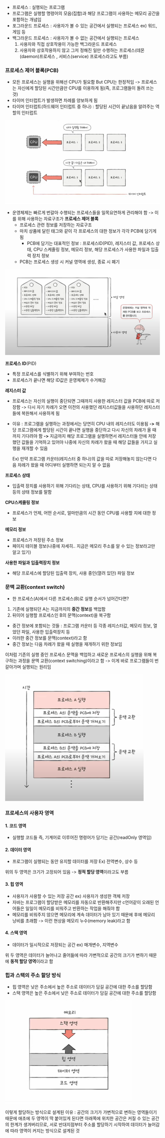 - 프로세스 : 실행되는 프로그램
- 프로그램은 실행할 명령어의 모음(집합)과 해당 프로그램이 사용하는 메모리 공간을 포함하는 개념임
- 포그라운드 프로세스 : 사용자가 볼 수 있는 공간에서 실행되는 프로세스 ex) 워드, 게임 등
- 백그라운드 프로세스 : 사용자가 볼 수 없는 공간에서 실행되는 프로세스
	 1. 사용자와 직접 상호작용이 가능한 백그라운드 프로세스
	 2. 사용자와 상호작용하지 않고 그저 정해진 일만 수행하는 프로세스(데몬(daemon)프로세스 , 서비스(service) 프로세스라고도 부름)

### 프로세스 제어 블록(PCB)
- 모든 프로세스는 실행을 위해선 CPU가 필요함 But CPU는 한정적임 -> 프로세스는 자신에게 할당된 시간만큼만 CPU를 이용하게 됨(즉, 프로그램들이 돌려 쓰는 것)
- 타이머 인터럽트가 발생하면 차례를 양보하게 됨
- 타이머 인터럽트(하드웨어 인터럽트 중 하나) : 할당된 시간이 끝났음을 알려주는 역할의 인터럽트

![](../../README_resources/Pasted%20image%2020240324105005.png)

- 운영체제는 빠르게 번갈아 수행되는 프로세스들을 일목요연하게 관리해야 함 -> 이를 위해 사용하는 자료구조가 **프로세스 제어 블록**
	- 프로세스 관련 정보를 저장하는 자료구조
	- 마치 상품에 달린 태그와 같이 각 프로세스의 대한 정보가 각각 PCB에 담기게 됨
		- PCB에 담기는 대표적인 정보 : 프로세스ID(PID), 레지스터 값, 프로세스 상태, CPU 스케줄링 정보, 메모리 정보, 해당 프로세스가 사용한 파일과 입출력 장치 정보 
	- PCB는 프로세스 생성 시 커널 영역에 생성, 종료 시 폐기

![](../../README_resources/Pasted%20image%2020240324105038.png)

**프로세스 ID**(PID)
- 특정 프로세스를 식별하기 위해 부여하는 번호
- 프로세스가 끝나면 해당 ID값은 운영체제가 수거해감

**레지스터 값**
- 프로세스는 자신의 실행이 중단되면 그때까지 사용한 레지스터 값을 PCB에 따로 저장함 
-> 다시 자기 차례가 오면 이전의 사용했던 레지스터값들을 사용하던 레지스터들에 복원해서 사용하게 됨
- 이유 : 프로그램을 실행하는 과정에서는 당연히 CPU 내의 레지스터도 이용됨 **->** 해당 프로그램에게 할당된 시간이 끝나면 실행을 중단하고 다시 자신의 차례가 올 때까지 기다려야 함 **->** 지금까지 해당 프로그램을 실행하면서 레지스터들 안에 저장했던 값들을 기억하고 있어야 나중에 자신의 차례가 왔을 때 해당 값들을 가지고 실행을 재개할 수 있음
	
	Ex) 만약 프로그램 카운터(레지스터 중 하나)의 값을 따로 저장해놓지 않는다면 다음 차례가 왔을 때 어디부터 실행하면 되는지 알 수 없음

**프로세스 상태**
- 입출력 장치를 사용하기 위해 기다리는 상태, CPU를 사용하기 위해 기다리는 상태 등의 상태 정보를 말함

**CPU스케줄링 정보**
- 프로세스가 언제, 어떤 순서로, 얼마만큼의 시간 동안 CPU를 사용할 지에 대한 정보

**메모리 정보**
- 프로세스가 저장된 주소 정보
- 페이지 테이블 정보(나중에 자세히.. 지금은 메모리 주소를 알 수 있는 정보라고만 알고 있기)

**사용한 파일과 입출력장치 정보**
- 해당 프로세스에 할당된 입출력 장치, 사용 중인(열려 있던) 파일 정보

### 문맥 교환(context switch)
- 한 프로세스(A)에서 다른 프로세스(B)로 실행 순서가 넘어간다면?
1. 기존에 실행되던 A는 지금까지의 **중간 정보**를 백업함
2. 뒤이어 실행할 프로세스인 B의 문맥(context)을 복구함

- 중간 정보에 포함되는 것들 : 프로그램 카운터 등 각종 레지스터값, 메모리 정보, 열었던 파일, 사용한 입출력장치 등
- 이러한 중간 정보를 문맥(context)라고 함
- 중간 정보는 다음 차례가 왔을 때 실행을 재개하기 위한 정보임

이처럼 기존의 실행 중인 프로세스 문맥을 백업하고 새로운 프로세스의 실행을 위해 복구하는 과정을 문맥 교환(context switching)이라고 함 -> 이게 바로 프로그램들이 번갈아가며 실행되는 원리임

![](../../README_resources/Pasted%20image%2020240324105114.png)
### 프로세스의 사용자 영역
#### 1. 코드 영역
- 실행할 코드들 즉, 기계어로 이루어진 명령어가 담기는 공간(readOnly 영역임)
#### 2. 데이터 영역
- 프로그램이 실행되는 동안 유지할 데이터를 저장 Ex) 전역변수, 상수 등

위의 두 영역은 크기가 고정되어 있음 -> **정적 할당 영역**이라고도 부름

#### 3. 힙 영역
- 사용자가 사용할 수 있는 저장 공간 ex) 사용자가 생성한 객체 저장
- 자바는 프로그램이 할당받은 메모리를 자동으로 반환해주지만 c언어같이 오래된 언어들은 일일이 메모리를 비워주고 반환하는 작업을 해줘야 함
- 메모리를 비워주지 않으면 메모리에 계속 데이터가 남아 있기 때문에 후에 메모리 낭비를 초래함 -> 이런 현상을 메모리 누수(memory leak)라고 함
#### 4. 스택 영역
- 데이터가 일시적으로 저장되는 공간 ex) 매개변수, 지역변수

위 두 영역은 데이터가 늘어나고 줄어듦에 따라 가변적으로 공간의 크기가 변하기 때문에 **동적 할당 영역**이라고 함

### 힙과 스택의 주소 할당 방식
- 힙 영역은 낮은 주소에서 높은 주소로 데이터가 담길 공간에 대한 주소를 할당함
- 스택 영역은 높은 주소에서 낮은 주소로 데이터가 담길 공간에 대한 주소를 할당함

![](../../README_resources/Pasted%20image%2020240324105144.png)

이렇게 할당하는 방식으로 설계된 이유 : 공간의 크기가 가변적으로 변하는 영역들이기 때문에 애초에 두 영역이 딱 붙어있게 된다면 아래쪽에 위치한 공간은 커질 수 있는 공간의 한계가 생겨버리므로, 서로 반대지점부터 주소를 할당하기 시작하여 데이터가 늘어감에 따라 영역이 커지는 방식으로 설계된 것